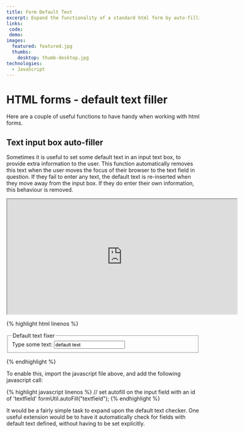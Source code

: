 ```yaml
---
title: Form Default Text
excerpt: Expand the functionality of a standard html form by auto-filling and removing default text from a text field
links:
 code:
 demo:
images:
  featured: featured.jpg
  thumbs:
    desktop: thumb-desktop.jpg
technologies:
  - JavaScript
---
```


# HTML forms - default text filler

Here are a couple of useful functions to have handy when working with html forms.

## Text input box auto-filler

Sometimes it is useful to set some default text in an input text box, to provide extra information to the user.  This function automatically removes this text when the user moves the focus of their browser to the text field in question.  If they fail to enter any text, the default text is re-inserted when they move away from the input box.  If they do enter their own information, this behaviour is removed.

<iframe class="ArticleIframe" src="http://thegingerbloke.github.io/form-default-text/" width="600" height="300"></iframe>

{% highlight html linenos %}
<form method="get" action="">
  <fieldset>
    <legend>Default text fixer</legend>
    <label for="textfield">Type some text:</label>
    <input type="text" class="text" name="textfield" id="textfield" value="default text" />
  </fieldset>
</form>
{% endhighlight %}

To enable this, import the javascript file above, and add the following javascript call:

{% highlight javascript linenos %}
// set autofill on the input field with an id of 'textfield'
formUtil.autoFill("textfield");
{% endhighlight %}

It would be a fairly simple task to expand upon the default text checker. One useful extension would be to have it automatically check for fields with default text defined, without having to be set explicitly.
